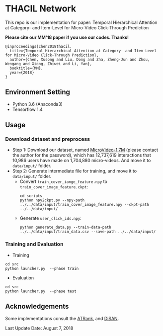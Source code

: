 # THACIL Network
This repo is our implementation for paper: Temporal Hierarchical Attention at Category- and Item-Level for Micro-Video Click-Through Prediction

**Please cite our MM'18 paper if you use our codes. Thanks!**
```
@inproceedings{chen2018thacil,
  title={Temporal Hierarchical Attention at Category- and Item-Level for Micro-Video Click-Through Prediction},
  author={Chen, Xusong and Liu, Dong and Zha, Zheng-Jun and Zhou, Wengang and Xiong, Zhiwei and Li, Yan},
  booktitle={MM},
  year={2018}
}
```

## Environment Setting
- Python 3.6 (Anaconda3)
- Tensorflow 1.4

## Usage
### Download dataset and preprocess
* Step 1: Download our dataset, named [MicroVideo-1.7M](https://pan.baidu.com/s/1aOmVLqAa0677HqEDXzsvXg) (please contact the author for the password), which has 12,737,619 interactions that 10,986 users have made on 1,704,880 micro-videos. And move it to `data/input/` folder.
* Step 2: Generate intermediate file for training, and move it to `data/input/` folder.
    - Convert `train_cover_iamge_feature.npy` to `train_cover_image_feature.ckpt`:
        ```
        cd scripts
        python npy2ckpt.py --npy-path ../../data/input/train_cover_image_feature.npy --ckpt-path ../../data/input/
        ```
    - Generate `user_click_ids.npy`:
        ```
        python generate_data.py --train-data-path ../../data/input/train_data.csv --save-path ../../data/input/
        ```
### Training and Evaluation
- Training
```
cd src
python launcher.py  --phase train
```
- Evaluation
```
cd src
python launcher.py  --phase test
```

## Acknowledgements
Some implementations consult the [ATRank](https://github.com/jinze1994/ATRank), and [DiSAN](https://github.com/taoshen58/DiSAN).

Last Update Date: August 7, 2018
